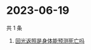 # 2023-06-19

共 1 条

<!-- BEGIN ZHIHUSEARCH -->
<!-- 最后更新时间 Mon Jun 19 2023 03:08:50 GMT+0800 (China Standard Time) -->
1. [回光返照是身体能预测死亡吗](https://www.zhihu.com/search?q=回光返照是身体能预测死亡吗)
<!-- END ZHIHUSEARCH -->
